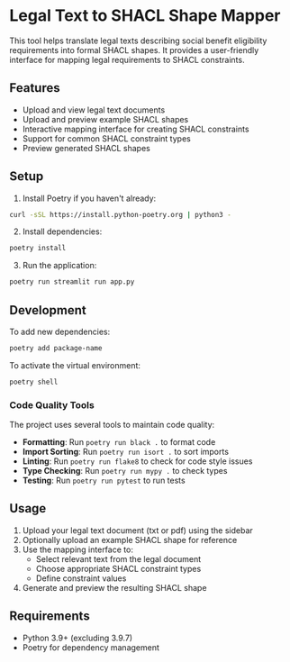# Legal Text to SHACL Shape Mapper

This tool helps translate legal texts describing social benefit eligibility requirements into formal SHACL shapes. It provides a user-friendly interface for mapping legal requirements to SHACL constraints.

## Features

- Upload and view legal text documents
- Upload and preview example SHACL shapes
- Interactive mapping interface for creating SHACL constraints
- Support for common SHACL constraint types
- Preview generated SHACL shapes

## Setup

1. Install Poetry if you haven't already:
```bash
curl -sSL https://install.python-poetry.org | python3 -
```

2. Install dependencies:
```bash
poetry install
```

3. Run the application:
```bash
poetry run streamlit run app.py
```

## Development

To add new dependencies:
```bash
poetry add package-name
```

To activate the virtual environment:
```bash
poetry shell
```

### Code Quality Tools

The project uses several tools to maintain code quality:

- **Formatting**: Run `poetry run black .` to format code
- **Import Sorting**: Run `poetry run isort .` to sort imports
- **Linting**: Run `poetry run flake8` to check for code style issues
- **Type Checking**: Run `poetry run mypy .` to check types
- **Testing**: Run `poetry run pytest` to run tests

## Usage

1. Upload your legal text document (txt or pdf) using the sidebar
2. Optionally upload an example SHACL shape for reference
3. Use the mapping interface to:
   - Select relevant text from the legal document
   - Choose appropriate SHACL constraint types
   - Define constraint values
4. Generate and preview the resulting SHACL shape

## Requirements

- Python 3.9+ (excluding 3.9.7)
- Poetry for dependency management 